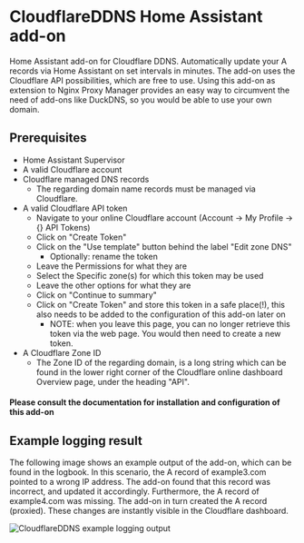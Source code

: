 # CloudflareDDNS Home Assistant add-on
Home Assistant add-on for Cloudflare DDNS.
Automatically update your A records via Home Assistant on set intervals in minutes.
The add-on uses the Cloudflare API possibilities, which are free to use.
Using this add-on as extension to Nginx Proxy Manager provides an easy way to circumvent the need of add-ons like DuckDNS, so you would be able to use your own domain.

## Prerequisites
- Home Assistant Supervisor
- A valid Cloudflare account
- Cloudflare managed DNS records
  - The regarding domain name records must be managed via Cloudflare.
- A valid Cloudflare API token
  - Navigate to your online Cloudflare account (Account → My Profile → {} API Tokens)
  - Click on "Create Token"
  - Click on the "Use template" button behind the label "Edit zone DNS"
    - Optionally: rename the token
  - Leave the Permissions for what they are
  - Select the Specific zone(s) for which this token may be used
  - Leave the other options for what they are
  - Click on "Continue to summary"
  - Click on "Create Token" and store this token in a safe place(!), this also needs to be added to the configuration of this add-on later on
    - NOTE: when you leave this page, you can no longer retrieve this token via the web page. You would then need to create a new token.
- A Cloudflare Zone ID
  - The Zone ID of the regarding domain, is a long string which can be found in the lower right corner of the Cloudflare online dashboard Overview page, under the heading "API".

#### Please consult the documentation for installation and configuration of this add-on

## Example logging result

The following image shows an example output of the add-on, which can be found in the logbook. In this scenario, the A record of example3.com pointed to a wrong IP address. The add-on found that this record was incorrect, and updated it accordingly. Furthermore, the A record of example4.com was missing. The add-on in turn created the A record (proxied). These changes are instantly visible in the Cloudflare dashboard.

![CloudflareDDNS example logging output][screenshot]

[screenshot]: https://raw.githubusercontent.com/MennovH/HomeAssistant/main/CloudflareDDNS/images/example_log.png
